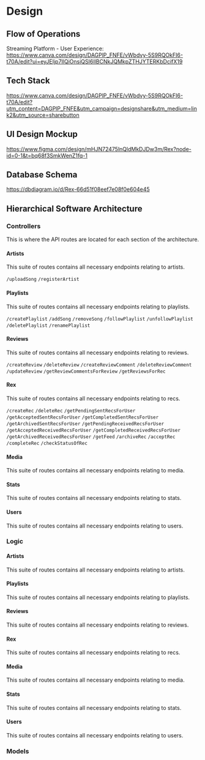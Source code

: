 # Design
## Flow of Operations
Streaming Platform - User Experience: https://www.canva.com/design/DAGPlP_FNFE/vWbdvy-5S9RQOkFI6-t70A/edit?ui=eyJEIjp7IlQiOnsiQSI6IlBCNkJQMkpZTHJYTERKbDcifX19

## Tech Stack
https://www.canva.com/design/DAGPlP_FNFE/vWbdvy-5S9RQOkFI6-t70A/edit?utm_content=DAGPlP_FNFE&utm_campaign=designshare&utm_medium=link2&utm_source=sharebutton

## UI Design Mockup
https://www.figma.com/design/mHJN72475lnQldMkDJDw3m/Rex?node-id=0-1&t=bq68f3SmkWenZ1fq-1

## Database Schema
https://dbdiagram.io/d/Rex-66d51f08eef7e08f0e604e45

## Hierarchical Software Architecture

### Controllers

This is where the API routes are located for each section of the architecture.

#### Artists

This suite of routes contains all necessary endpoints relating to artists.

`/uploadSong`
`/registerArtist`

#### Playlists

This suite of routes contains all necessary endpoints relating to playlists.

`/createPlaylist`
`/addSong`
`/removeSong`
`/followPlaylist`
`/unfollowPlaylist`
`/deletePlaylist`
`/renamePlaylist`

#### Reviews

This suite of routes contains all necessary endpoints relating to reviews.

`/createReview`
`/deleteReview`
`/createReviewComment`
`/deleteReviewComment`
`/updateReview`
`/getReviewCommentsForReview`
`/getReviewsForRec`

#### Rex

This suite of routes contains all necessary endpoints relating to recs.

`/createRec`
`/deleteRec`
`/getPendingSentRecsForUser`
`/getAcceptedSentRecsForUser`
`/getCompletedSentRecsForUser`
`/getArchivedSentRecsForUser`
`/getPendingReceivedRecsForUser`
`/getAcceptedReceivedRecsForUser`
`/getCompletedReceivedRecsForUser`
`/getArchivedReceivedRecsForUser`
`/getFeed`
`/archiveRec`
`/acceptRec`
`/completeRec`
`/checkStatusOfRec`

#### Media

This suite of routes contains all necessary endpoints relating to media.

#### Stats

This suite of routes contains all necessary endpoints relating to stats.

#### Users

This suite of routes contains all necessary endpoints relating to users.

### Logic

#### Artists

This suite of routes contains all necessary endpoints relating to artists.

#### Playlists

This suite of routes contains all necessary endpoints relating to playlists.

#### Reviews

This suite of routes contains all necessary endpoints relating to reviews.

#### Rex

This suite of routes contains all necessary endpoints relating to recs.

#### Media

This suite of routes contains all necessary endpoints relating to media.

#### Stats

This suite of routes contains all necessary endpoints relating to stats.

#### Users

This suite of routes contains all necessary endpoints relating to users.

### Models
